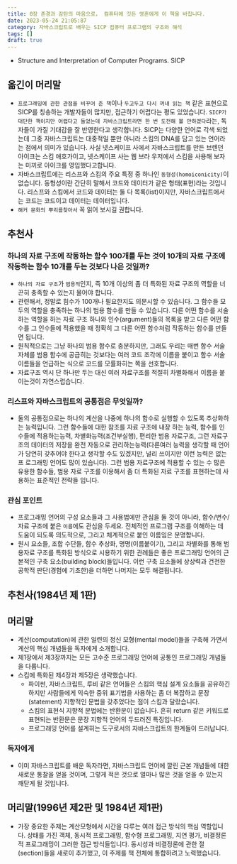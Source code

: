 ```yaml
---
title: 0장 존경과 감탄의 마음으로， 컴퓨터에 깃든 영혼에게 이 책을 바칩니다.
date: 2023-05-24 21:05:87
category: 자바스크립트로 배우는 SICP 컴퓨터 프로그램의 구조와 해석
tags: []
draft: true
---
```


- Structure and Interpretation of Computer Programs. SICP

## 옮긴이 머리말

- `프로그래밍에 관한 관점을 비꾸어 준 책`이나 `두고두고 다시 꺼내 읽는 책` 같은 표현으로 SICP를 칭송하는 개발자들이 많지만, 접근하기 어렵다는 평도 있었습니다. `SICP가 대단한 책이지만 어렵다고 들었는데 자바스크립트라면 한 번 도전해 볼 만하겠다`라는, 독자들이 가질 기대감을 잘 반영한다고 생각합니다. SICP는 다양한 언어로 각색 되었는데 그중 자바스크립트는 대중적일 뿐만 아니라 스킴의 DNA를 담고 있는 언어라는 점에서 의미가 있습니다. 사실 넷스케이프 사에서 자바스크립트를 만든 브렌던 아이크는 스킴 애호가이고, 넷스케이프 사는 웹 브라 우저에서 스킴을 사용해 보자는 미끼로 아이크를 영입했다고합니다.
- 자바스크립트에는 리스프와 스킴의 주요 특정 중 하나인 `동형성(homoiconicity)`이 없습니다. 동형성이란 간단히 말해서 코드와 데이터가 같은 형태(표현)라는 것입니다. 리스프와 스킴에서 코드와 데이터는 둘 다 목록(list)이지만, 자바스크립트에서는 코드는 코드이고 데이터는 데이터입니다.
- `해커 문화의 뿌리를찾아서` 꼭 읽어 보시길 권합니다.

## 추천사

### 하나의 자료 구조에 작동하는 함수 100개를 두는 것이 10개의 자료 구조에 작동하는 함수 10개를 두는 것보다 나은 것일까?

- `하나의 자료 구조`가 `범용적`인지, 즉 10개 이상의 좀 더 특화된 자료 구조의 역할을 너끈히 충족할 수 있는지 물어야 합니다.
- 관련해서, 정말로 힘수가 100개나 필요한지도 의문시할 수 있습니다. 그 함수들 모두의 역할을 충족하는 하나의 범용 함수를 만들 수 있습니다. 다른 어떤 함수를 서술하는 역할을 하는 자료 구조 하나와 인수(argument)들의 목록을 받고 다른 어떤 함수를 그 인수들에 적용했을 때 정확히 그 다른 어떤 함수처럼 작동하는 함수를 만들면 됩니다.
- 원칙적으로는 그냥 하나의 범용 함수로 충분하지만, 그래도 우리는 매번 함수 서술 자체를 범용 함수에 공급히는 것보다는 여러 코드 조각에 이름을 붙이고 함수 서술 이름들을 언급하는 식으로 코드를 모률화히는 쪽을 선호합니다.
- 자료구조 역시 단 하나만 두는 대신 여러 자료구조를 적절히 차별화해서 이름을 붙이는것이 자연스럽습니다.

### 리스프와 자바스크립트의 공통점은 무엇일까?

- 둘의 공통점으로는 하나의 계산을 나중에 하나의 함수로 실행할 수 있도록 추상화하는 능력입니다. 그런 함수들에 대한 참조를 자료 구조에 내장 하는 능력, 함수를 인수들에 적용하는능력, 차별화능력(조건부실행), 편리한 범용 자료구조, 그런 자료구조의 데이터의 저장을 완전 자동으로 관리하는능력(다른여러 능력을 생각할 때 언어가 당연히 갖추어야 한다고 생각할 수도 있겠지만, 널리 쓰이지만 이런 능력은 없는 프 로그래밍 언어도 많이 있습니다). 그런 범용 자료구조에 적용할 수 있는 수 많은 유용한 함수들, 범용 자료 구조를 이용해서 좀 더 특화된 자료 구조를 표현하는데 사용하는 표준적인 전략들 입니다.

### 관심 포인트

- 프로그래밍 언어의 구성 요소들과 그 사용법에만 관심을 둘 것이 아니라, 함수/변수/자료 구조에 붙은 `이름`에도 관심을 두세요. 전체적인 프로그램 구조를 이해하는 데 도움이 되도록 의도적으로, 그리고 체계적으로 붙인 이름임은 분명합니다.
- 원시 요소들, 조합 수단들, 함수 추상화, 명명(이름붙이기), 그리고 차별화를 통해 범용자료 구조를 특화된 방식으로 시용하기 위한 관례들은 좋은 프로그래밍 언어의 근본적인 구축 요소(building block)들입니다. 이런 구축 요소들에 상상력과 건전한 공학적 판단(경험에 기초한)을 더하면 나머지는 모두 해결됩니다.

## 추천사(1984년 제 1판)

## 머리말

- 계산(computation)에 관한 일련의 정신 모형(mental model)들을 구축해 가면서 계산의 핵심 개념들을 독자에게 소개합니다.
- 제1장에서 제3장까지는 모든 고수준 프로그래밍 언어에 공통인 프로그래밍 개념들을 다룹니다.
- 스킴에 특화된 제4장과 제5장은 생략했습니다.
  - 파이썬, 자바스크립트, 루비 같은 언어들은 스킴의 핵심 설계 요소들을 공유하긴 하지만 사람들에게 익숙한 중위 표기법을 사용하는 좀 더 복잡하고 문장(statement) 지향적인 문법을 갖추었다는 점이 스킴과 달랐습니다.
  - 스킴의 표현식 지향적 문법에는 반환문이 없습니다. 흔히 return 같은 키워드로 표현되는 반환문은 문장 지향적 언어의 두드러진 특징입니다.
  - 프로그래밍 언어를 설계히는 도구로서의 자바스크립트의 한계들이 드러납니다.

### 독자에게

- 이미 자바스크립트를 배운 독자라면, 자바스크립트 언어에 깔린 근본 개념들에 대한 새로운 통찰을 얻을 것이며, 그렇게 적은 것으로 얼마나 많은 것을 얻을 수 있는지 깨닫게 될 것입니다.

## 머리말(1996년 제2판 및 1984년 제1판)

- 가장 중요한 주제는 계산모형에서 시간을 다루는 여러 접근 방식의 핵심 역할입니다. 상태를 가진 객체, 동시적 프로그래밍, 함수형 프로그래밍, 지연 평가, 비결정론적 프로그래밍이 그러한 접근 방식들입니다. 동시성과 비결정론에 관한 절(section)들을 새로이 추가했고, 이 주제를 책 전체에 통합하려고 노력했습니다.
